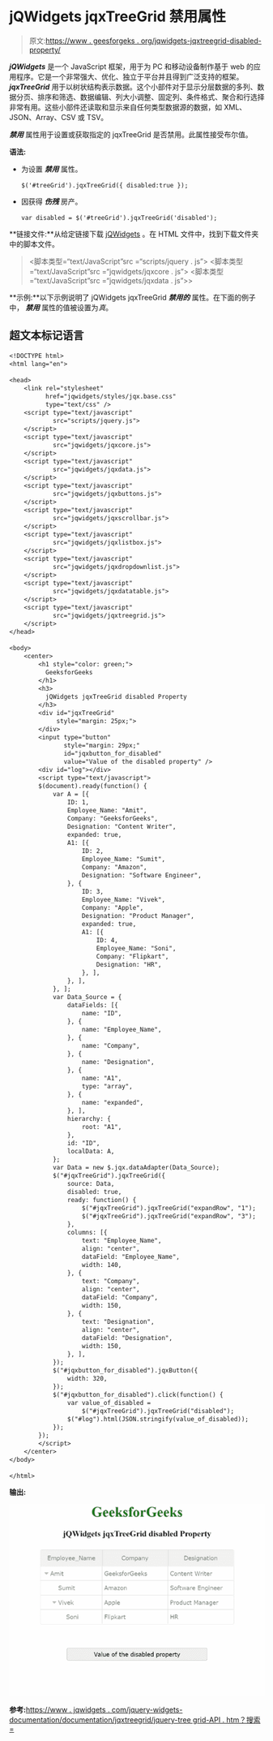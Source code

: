 # jQWidgets jqxTreeGrid 禁用属性

> 原文:[https://www . geesforgeks . org/jqwidgets-jqxtreegrid-disabled-property/](https://www.geeksforgeeks.org/jqwidgets-jqxtreegrid-disabled-property/)

***jQWidgets*** 是一个 JavaScript 框架，用于为 PC 和移动设备制作基于 web 的应用程序。它是一个非常强大、优化、独立于平台并且得到广泛支持的框架。 ***jqxTreeGrid*** 用于以树状结构表示数据。这个小部件对于显示分层数据的多列、数据分页、排序和筛选、数据编辑、列大小调整、固定列、条件格式、聚合和行选择非常有用。这些小部件还读取和显示来自任何类型数据源的数据，如 XML、JSON、Array、CSV 或 TSV。

***禁用*** 属性用于设置或获取指定的 jqxTreeGrid 是否禁用。此属性接受布尔值。

**语法:**

*   为设置 ***禁用*** 属性。

    ```
    $('#treeGrid').jqxTreeGrid({ disabled:true });
    ```

*   因获得 ***伤残*** 房产。

    ```
    var disabled = $('#treeGrid').jqxTreeGrid('disabled');
    ```

**链接文件:**从给定链接下载 [jQWidgets](https://www.jqwidgets.com/download/) 。在 HTML 文件中，找到下载文件夹中的脚本文件。

> <link rel="”stylesheet”" href="”jqwidgets/styles/jqx.base.css”" type="”text/css”">
> <脚本类型=“text/JavaScript”src =“scripts/jquery . js”></脚本>
> <脚本类型=“text/JavaScript”src =“jqwidgets/jqxcore . js”></脚本>
> <脚本类型=“text/JavaScript”src =“jqwidgets/jqxdata . js”>>

**示例:**以下示例说明了 jQWidgets jqxTreeGrid ***禁用的*** 属性。在下面的例子中， ***禁用*** 属性的值被设置为*真*。

## 超文本标记语言

```
<!DOCTYPE html>
<html lang="en">

<head>
    <link rel="stylesheet" 
          href="jqwidgets/styles/jqx.base.css" 
          type="text/css" />
    <script type="text/javascript" 
            src="scripts/jquery.js">
    </script>
    <script type="text/javascript" 
            src="jqwidgets/jqxcore.js">
    </script>
    <script type="text/javascript" 
            src="jqwidgets/jqxdata.js">
    </script>
    <script type="text/javascript" 
            src="jqwidgets/jqxbuttons.js">
    </script>
    <script type="text/javascript" 
            src="jqwidgets/jqxscrollbar.js">
    </script>
    <script type="text/javascript" 
            src="jqwidgets/jqxlistbox.js">
    </script>
    <script type="text/javascript" 
            src="jqwidgets/jqxdropdownlist.js">
    </script>
    <script type="text/javascript" 
            src="jqwidgets/jqxdatatable.js">
    </script>
    <script type="text/javascript" 
            src="jqwidgets/jqxtreegrid.js">
    </script>
</head>

<body>
    <center>
        <h1 style="color: green;">
          GeeksforGeeks
        </h1>
        <h3>
          jQWidgets jqxTreeGrid disabled Property
        </h3>
        <div id="jqxTreeGrid" 
             style="margin: 25px;">
        </div>
        <input type="button" 
               style="margin: 29px;" 
               id="jqxbutton_for_disabled" 
               value="Value of the disabled property" />
        <div id="log"></div>
        <script type="text/javascript">
        $(document).ready(function() {
            var A = [{
                ID: 1,
                Employee_Name: "Amit",
                Company: "GeeksforGeeks",
                Designation: "Content Writer",
                expanded: true,
                A1: [{
                    ID: 2,
                    Employee_Name: "Sumit",
                    Company: "Amazon",
                    Designation: "Software Engineer",
                }, {
                    ID: 3,
                    Employee_Name: "Vivek",
                    Company: "Apple",
                    Designation: "Product Manager",
                    expanded: true,
                    A1: [{
                        ID: 4,
                        Employee_Name: "Soni",
                        Company: "Flipkart",
                        Designation: "HR",
                    }, ],
                }, ],
            }, ];
            var Data_Source = {
                dataFields: [{
                    name: "ID",
                }, {
                    name: "Employee_Name",
                }, {
                    name: "Company",
                }, {
                    name: "Designation",
                }, {
                    name: "A1",
                    type: "array",
                }, {
                    name: "expanded",
                }, ],
                hierarchy: {
                    root: "A1",
                },
                id: "ID",
                localData: A,
            };
            var Data = new $.jqx.dataAdapter(Data_Source);
            $("#jqxTreeGrid").jqxTreeGrid({
                source: Data,
                disabled: true,
                ready: function() {
                    $("#jqxTreeGrid").jqxTreeGrid("expandRow", "1");
                    $("#jqxTreeGrid").jqxTreeGrid("expandRow", "3");
                },
                columns: [{
                    text: "Employee_Name",
                    align: "center",
                    dataField: "Employee_Name",
                    width: 140,
                }, {
                    text: "Company",
                    align: "center",
                    dataField: "Company",
                    width: 150,
                }, {
                    text: "Designation",
                    align: "center",
                    dataField: "Designation",
                    width: 150,
                }, ],
            });
            $("#jqxbutton_for_disabled").jqxButton({
                width: 320,
            });
            $("#jqxbutton_for_disabled").click(function() {
                var value_of_disabled = 
                    $("#jqxTreeGrid").jqxTreeGrid("disabled");
                $("#log").html(JSON.stringify(value_of_disabled));
            });
        });
        </script>
    </center>
</body>

</html>
```

**输出:**

![](img/f4b17c0ac2ce401199c4cffe53ce1902.png)

**参考:**[https://www . jqwidgets . com/jquery-widgets-documentation/documentation/jqxtreegrid/jquery-tree grid-API . htm？搜索=](https://www.jqwidgets.com/jquery-widgets-documentation/documentation/jqxtreegrid/jquery-treegrid-api.htm?search=)